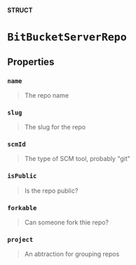 **STRUCT**

# `BitBucketServerRepo`

## Properties
### `name`

> The repo name

### `slug`

> The slug for the repo

### `scmId`

> The type of SCM tool, probably "git"

### `isPublic`

> Is the repo public?

### `forkable`

> Can someone fork thie repo?

### `project`

> An abtraction for grouping repos
